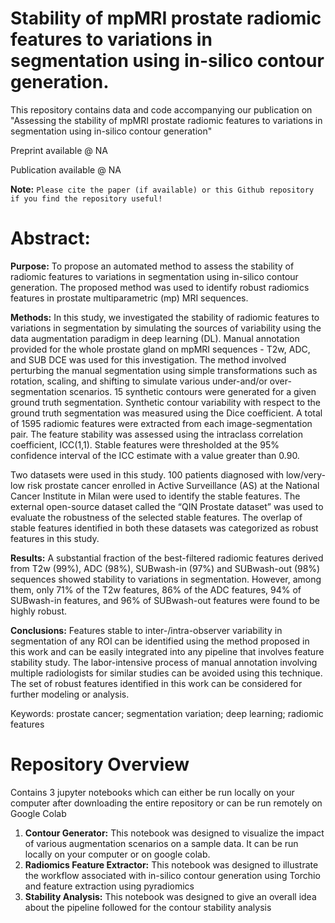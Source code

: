 # Stability of mpMRI prostate radiomic features to variations in segmentation using in-silico contour generation.

This repository contains data and code accompanying our publication on "Assessing the stability of mpMRI prostate radiomic features to variations in segmentation using in-silico contour generation"

Preprint available @ NA

Publication available @ NA

**Note:** `Please cite the paper (if available) or this Github repository if you find the repository useful!`

# Abstract:

**Purpose:** To propose an automated method to assess the stability of radiomic features to variations in segmentation using in-silico contour generation. The proposed method was used to identify robust radiomics features in prostate multiparametric (mp) MRI sequences.

**Methods:** In this study, we investigated the stability of radiomic features to variations in segmentation by simulating the sources of variability using the data augmentation paradigm in deep learning (DL). Manual annotation provided for the whole prostate gland on mpMRI sequences - T2w, ADC, and SUB DCE was used for this investigation. The method involved perturbing the manual segmentation using simple transformations such as rotation, scaling, and shifting to simulate various under-and/or over-segmentation scenarios. 15 synthetic contours were generated for a given ground truth segmentation. Synthetic contour variability with respect to the ground truth segmentation was measured using the Dice coefficient. A total of 1595 radiomic features were extracted from each image-segmentation pair. The feature stability was assessed using the intraclass correlation coefficient, ICC(1,1). Stable features were thresholded at the 95% confidence interval of the ICC estimate with a value greater than 0.90. 

Two datasets were used in this study. 100 patients diagnosed with low/very-low risk prostate cancer enrolled in Active Surveillance (AS) at the National Cancer Institute in Milan were used to identify the stable features. The external open-source dataset called the “QIN Prostate dataset” was used to evaluate the robustness of the selected stable features. The overlap of stable features identified in both these datasets was categorized as robust features in this study.

**Results:** A substantial fraction of the best-filtered radiomic features derived from T2w (99%), ADC (98%), SUBwash-in (97%) and SUBwash-out (98%) sequences showed stability to variations in segmentation. However, among them, only 71% of the T2w features, 86% of the ADC features, 94% of SUBwash-in features, and 96% of SUBwash-out features were found to be highly robust.

**Conclusions:** Features stable to inter-/intra-observer variability in segmentation of any ROI can be identified using the method proposed in this work and can be easily integrated into any pipeline that involves feature stability study. The labor-intensive process of manual annotation involving multiple radiologists for similar studies can be avoided using this technique. The set of robust features identified in this work can be considered for further modeling or analysis. 

Keywords: prostate cancer; segmentation variation; deep learning; radiomic features


# Repository Overview

Contains 3 jupyter notebooks which can either be run locally on your computer after downloading the entire repository or can be run remotely on Google Colab

1. **Contour Generator:** This notebook was designed to visualize the impact of various augmentation scenarios on a sample data. It can be run locally on your computer or on google colab.
2. **Radiomics Feature Extractor:** This notebook was designed to illustrate the workflow associated with in-silico contour generation using Torchio and feature extraction using pyradiomics
3. **Stability Analysis:** This notebook was designed to give an overall idea about the pipeline followed for the contour stability analysis

